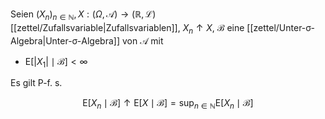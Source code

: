 Seien $(X_n)_{n \in \mathbb{N}}, X : (\Omega, \mathcal{A}) \to (\mathbb{R}, \mathcal{L})$ [[zettel/Zufallsvariable|Zufallsvariablen]], $X_n \uparrow X$, $\mathcal{B}$ eine [[zettel/Unter-σ-Algebra|Unter-σ-Algebra]] von $\mathcal{A}$ mit
- $\text{E}[|X_1| \mid \mathcal{B}] \lt \infty$

Es gilt P-f. s.

$$
	\text{E}[X_n \mid \mathcal{B}] \uparrow \text{E}[X \mid \mathcal{B}] = \sup_{n \in \mathbb{N}} \text{E}[X_n \mid \mathcal{B}]
$$